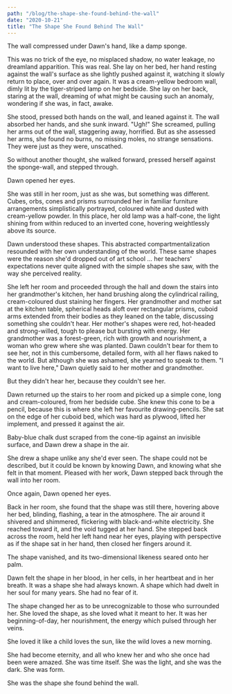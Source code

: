 ```yaml
---
path: "/blog/the-shape-she-found-behind-the-wall"
date: "2020-10-21"
title: "The Shape She Found Behind The Wall"
---
```


The wall compressed under Dawn's hand, like a damp sponge.

This was no trick of the eye, no misplaced shadow, no water leakage, no dreamland apparition. This was real. She lay on her bed, her hand resting against the wall's surface as she lightly pushed against it, watching it slowly return to place, over and over again. It was a cream-yellow bedroom wall, dimly lit by the tiger-striped lamp on her bedside. She lay on her back, staring at the wall, dreaming of what might be causing such an anomaly, wondering if she was, in fact, awake.

She stood, pressed both hands on the wall, and leaned against it. The wall absorbed her hands, and she sunk inward. "Ugh!" She screamed, pulling her arms out of the wall, staggering away, horrified. But as she assessed her arms, she found no burns, no missing moles, no strange sensations. They were just as they were, unscathed.

So without another thought, she walked forward, pressed herself against the sponge-wall, and stepped through.

Dawn opened her eyes.

She was still in her room, just as she was, but something was different. Cubes, orbs, cones and prisms surrounded her in familiar furniture arrangements simplistically portrayed, coloured white and dusted with cream-yellow powder. In this place, her old lamp was a half-cone, the light shining from within reduced to an inverted cone, hovering weightlessly above its source.

Dawn understood these shapes. This abstracted compartmentalization resounded with her own understanding of the world. These same shapes were the reason she'd dropped out of art school ... her teachers' expectations never quite aligned with the simple shapes she saw, with the way she perceived reality.

She left her room and proceeded through the hall and down the stairs into her grandmother's kitchen, her hand brushing along the cylindrical railing, cream-coloured dust staining her fingers. Her grandmother and mother sat at the kitchen table, spherical heads aloft over rectangular prisms, cuboid arms extended from their bodies as they leaned on the table, discussing something she couldn't hear. Her mother's shapes were red, hot-headed and strong-willed, tough to please but bursting with energy. Her grandmother was a forest-green, rich with growth and nourishment, a woman who grew where she was planted. Dawn couldn't bear for them to see her, not in this cumbersome, detailed form, with all her flaws naked to the world. But although she was ashamed, she yearned to speak to them. "I want to live here," Dawn quietly said to her mother and grandmother.

But they didn't hear her, because they couldn't see her.

Dawn returned up the stairs to her room and picked up a simple cone, long and cream-coloured, from her bedside cube. She knew this cone to be a pencil, because this is where she left her favourite drawing-pencils. She sat on the edge of her cuboid bed, which was hard as plywood, lifted her implement, and pressed it against the air.

Baby-blue chalk dust scraped from the cone-tip against an invisible surface, and Dawn drew a shape in the air.

She drew a shape unlike any she'd ever seen. The shape could not be described, but it could be known by knowing Dawn, and knowing what she felt in that moment. Pleased with her work, Dawn stepped back through the wall into her room.

Once again, Dawn opened her eyes.

Back in her room, she found that the shape was still there, hovering above her bed, blinding, flashing, a tear in the atmosphere. The air around it shivered and shimmered, flickering with black-and-white electricity. She reached toward it, and the void tugged at her hand. She stepped back across the room, held her left hand near her eyes, playing with perspective as if the shape sat in her hand, then closed her fingers around it.

The shape vanished, and its two-dimensional likeness seared onto her palm.

Dawn felt the shape in her blood, in her cells, in her heartbeat and in her breath. It was a shape she had always known. A shape which had dwelt in her soul for many years. She had no fear of it.

The shape changed her as to be unrecognizable to those who surrounded her. She loved the shape, as she loved what it meant to her. It was her beginning-of-day, her nourishment, the energy which pulsed through her veins.

She loved it like a child loves the sun, like the wild loves a new morning.

She had become eternity, and all who knew her and who she once had been were amazed. She was time itself. She was the light, and she was the dark. She was form.

She was the shape she found behind the wall.
